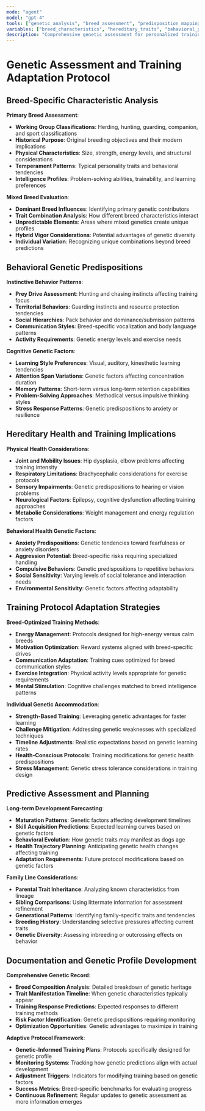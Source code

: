 ```yaml
---
mode: "agent"
model: "gpt-4"
tools: ["genetic_analysis", "breed_assessment", "predisposition_mapping"]
variables: ["breed_characteristics", "hereditary_traits", "behavioral_genetics", "training_adaptations"]
description: "Comprehensive genetic assessment for personalized training protocol development"
---
```


# Genetic Assessment and Training Adaptation Protocol

## Breed-Specific Characteristic Analysis
**Primary Breed Assessment**:
- **Working Group Classifications**: Herding, hunting, guarding, companion, and sport classifications
- **Historical Purpose**: Original breeding objectives and their modern implications
- **Physical Characteristics**: Size, strength, energy levels, and structural considerations
- **Temperament Patterns**: Typical personality traits and behavioral tendencies
- **Intelligence Profiles**: Problem-solving abilities, trainability, and learning preferences

**Mixed Breed Evaluation**:
- **Dominant Breed Influences**: Identifying primary genetic contributors
- **Trait Combination Analysis**: How different breed characteristics interact
- **Unpredictable Elements**: Areas where mixed genetics create unique profiles
- **Hybrid Vigor Considerations**: Potential advantages of genetic diversity
- **Individual Variation**: Recognizing unique combinations beyond breed predictions

## Behavioral Genetic Predispositions
**Instinctive Behavior Patterns**:
- **Prey Drive Assessment**: Hunting and chasing instincts affecting training focus
- **Territorial Behaviors**: Guarding instincts and resource protection tendencies
- **Social Hierarchies**: Pack behavior and dominance/submission patterns
- **Communication Styles**: Breed-specific vocalization and body language patterns
- **Activity Requirements**: Genetic energy levels and exercise needs

**Cognitive Genetic Factors**:
- **Learning Style Preferences**: Visual, auditory, kinesthetic learning tendencies
- **Attention Span Variations**: Genetic factors affecting concentration duration
- **Memory Patterns**: Short-term versus long-term retention capabilities
- **Problem-Solving Approaches**: Methodical versus impulsive thinking styles
- **Stress Response Patterns**: Genetic predispositions to anxiety or resilience

## Hereditary Health and Training Implications
**Physical Health Considerations**:
- **Joint and Mobility Issues**: Hip dysplasia, elbow problems affecting training intensity
- **Respiratory Limitations**: Brachycephalic considerations for exercise protocols
- **Sensory Impairments**: Genetic predispositions to hearing or vision problems
- **Neurological Factors**: Epilepsy, cognitive dysfunction affecting training approaches
- **Metabolic Considerations**: Weight management and energy regulation factors

**Behavioral Health Genetic Factors**:
- **Anxiety Predispositions**: Genetic tendencies toward fearfulness or anxiety disorders
- **Aggression Potential**: Breed-specific risks requiring specialized handling
- **Compulsive Behaviors**: Genetic predispositions to repetitive behaviors
- **Social Sensitivity**: Varying levels of social tolerance and interaction needs
- **Environmental Sensitivity**: Genetic factors affecting adaptability

## Training Protocol Adaptation Strategies
**Breed-Optimized Training Methods**:
- **Energy Management**: Protocols designed for high-energy versus calm breeds
- **Motivation Optimization**: Reward systems aligned with breed-specific drives
- **Communication Adaptation**: Training cues optimized for breed communication styles
- **Exercise Integration**: Physical activity levels appropriate for genetic requirements
- **Mental Stimulation**: Cognitive challenges matched to breed intelligence patterns

**Individual Genetic Accommodation**:
- **Strength-Based Training**: Leveraging genetic advantages for faster learning
- **Challenge Mitigation**: Addressing genetic weaknesses with specialized techniques
- **Timeline Adjustments**: Realistic expectations based on genetic learning rates
- **Health-Conscious Protocols**: Training modifications for genetic health predispositions
- **Stress Management**: Genetic stress tolerance considerations in training design

## Predictive Assessment and Planning
**Long-term Development Forecasting**:
- **Maturation Patterns**: Genetic factors affecting development timelines
- **Skill Acquisition Predictions**: Expected learning curves based on genetic factors
- **Behavioral Evolution**: How genetic traits may manifest as dogs age
- **Health Trajectory Planning**: Anticipating genetic health changes affecting training
- **Adaptation Requirements**: Future protocol modifications based on genetic factors

**Family Line Considerations**:
- **Parental Trait Inheritance**: Analyzing known characteristics from lineage
- **Sibling Comparisons**: Using littermate information for assessment refinement
- **Generational Patterns**: Identifying family-specific traits and tendencies
- **Breeding History**: Understanding selective pressures affecting current traits
- **Genetic Diversity**: Assessing inbreeding or outcrossing effects on behavior

## Documentation and Genetic Profile Development
**Comprehensive Genetic Record**:
- **Breed Composition Analysis**: Detailed breakdown of genetic heritage
- **Trait Manifestation Timeline**: When genetic characteristics typically appear
- **Training Response Predictions**: Expected responses to different training methods
- **Risk Factor Identification**: Genetic predispositions requiring monitoring
- **Optimization Opportunities**: Genetic advantages to maximize in training

**Adaptive Protocol Framework**:
- **Genetic-Informed Training Plans**: Protocols specifically designed for genetic profile
- **Monitoring Systems**: Tracking how genetic predictions align with actual development
- **Adjustment Triggers**: Indicators for modifying training based on genetic factors
- **Success Metrics**: Breed-specific benchmarks for evaluating progress
- **Continuous Refinement**: Regular updates to genetic assessment as more information emerges
